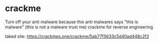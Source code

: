 # crackme
Turn off your anti malware because this anti malwares says "this is malware" (this is not a malware trust me)
crackme for reverse engineering 

taked site: https://crackmes.one/crackme/5ab77f5633c5d40ad448c2f2
